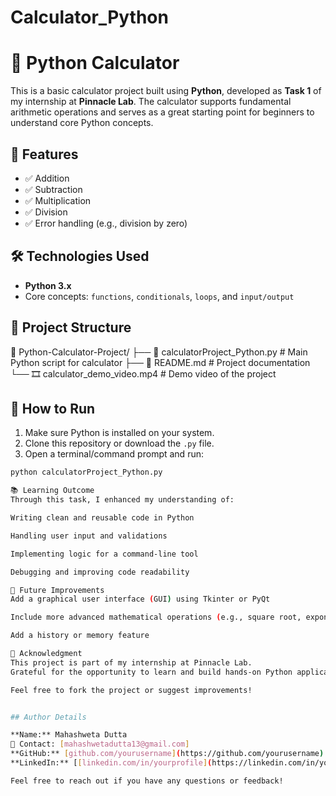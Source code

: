 # Calculator_Python
# 🧮 Python Calculator

This is a basic calculator project built using **Python**, developed as **Task 1** of my internship at **Pinnacle Lab**. The calculator supports fundamental arithmetic operations and serves as a great starting point for beginners to understand core Python concepts.

## 📌 Features

- ✅ Addition  
- ✅ Subtraction  
- ✅ Multiplication  
- ✅ Division  
- ✅ Error handling (e.g., division by zero)

## 🛠️ Technologies Used

- **Python 3.x**
- Core concepts: `functions`, `conditionals`, `loops`, and `input/output`

## 📂 Project Structure
📁 Python-Calculator-Project/
├── 📄 calculatorProject_Python.py        # Main Python script for calculator
├── 📄 README.md                          # Project documentation
└── 🎞️ calculator_demo_video.mp4         #  Demo video of the project


## 🚀 How to Run

1. Make sure Python is installed on your system.
2. Clone this repository or download the `.py` file.
3. Open a terminal/command prompt and run:

```bash
python calculatorProject_Python.py

📚 Learning Outcome
Through this task, I enhanced my understanding of:

Writing clean and reusable code in Python

Handling user input and validations

Implementing logic for a command-line tool

Debugging and improving code readability

🏁 Future Improvements
Add a graphical user interface (GUI) using Tkinter or PyQt

Include more advanced mathematical operations (e.g., square root, exponent)

Add a history or memory feature

🙌 Acknowledgment
This project is part of my internship at Pinnacle Lab.
Grateful for the opportunity to learn and build hands-on Python applications.

Feel free to fork the project or suggest improvements!


## Author Details

**Name:** Mahashweta Dutta
📧 Contact: [mahashwetadutta13@gmail.com]
**GitHub:** [github.com/yourusername](https://github.com/yourusername)  
**LinkedIn:** [[linkedin.com/in/yourprofile](https://linkedin.com/in/yourprofile)](https://www.linkedin.com/in/mahashweta-dutta-71b02428b?utm_source=share&utm_campaign=share_via&utm_content=profile&utm_medium=android_app)  

Feel free to reach out if you have any questions or feedback!
